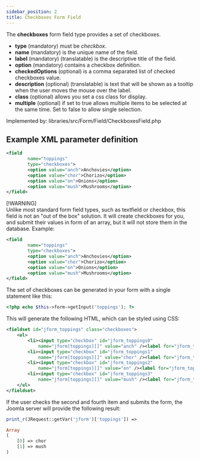 ```yaml
---
sidebar_position: 2
title: Checkboxes Form Field
---
```



The **checkboxes** form field type provides a set of checkboxes.

- **type** (mandatory) must be *checkbox*.
- **name** (mandatory) is the unique name of the field.
- **label** (mandatory) (translatable) is the descriptive title of the
  field.
- **option** (mandatory) contains a checkbox definition.
- **checkedOptions** (optional) is a comma separated list of checked checkboxes value.
- **description** (optional) (translatable) is text that will be shown as a tooltip when the user moves the mouse over the label.
- **class** (optional) allows you set a css class for display.
- **multiple** (optional) if set to true allows multiple items to be selected at the same time. Set to false to allow single selection.


Implemented by: libraries/src/Form/Field/CheckboxesField.php

## Example XML parameter definition

```xml
<field 
        name="toppings" 
        type="checkboxes">
        <option value="anch">Anchovies</option>
        <option value="chor">Chorizo</option>
        <option value="on">Onions</option>
        <option value="mush">Mushrooms</option>
</field>
```


[!WARNING]  
Unlike most standard form field types, such as textfield or checkbox, this field is not an "out of the box" solution. It will create checkboxes for you, and submit their values in form of an array, but it will not store them in the database. 
Example: 
```xml
<field
        name="toppings"
        type="checkboxes">
        <option value="anch">Anchovies</option>
        <option value="chor">Chorizo</option>
        <option value="on">Onions</option>
        <option value="mush">Mushrooms</option>
</field>
```
The set of checkboxes can be generated in your form with a single statement like this: 
```php
<?php echo $this->form->getInput('toppings'); ?>
```
This will generate the following HTML, which can be styled using CSS: 
```xml
<fieldset id="jform_toppings" class="checkboxes">
	<ul>
		<li><input type="checkbox" id="jform_toppings0"
			name="jform[toppings][]" value="anch" /><label for="jform_toppings0">Anchovies</label></li>
		<li><input type="checkbox" id="jform_toppings1"
			name="jform[toppings][]" value="chor" /><label for="jform_toppings1">Chorizo</label></li>
		<li><input type="checkbox" id="jform_toppings2"
			name="jform[toppings][]" value="on" /><label for="jform_toppings2">Onions</label></li>
		<li><input type="checkbox" id="jform_toppings3"
			name="jform[toppings][]" value="mush" /><label for="jform_toppings3">Mushrooms</label></li>
	</ul>
</fieldset>
```
If the user checks the second and fourth item and submits the form, the Joomla server will provide the following result: 

```php
print_r(JRequest::getVar('jform')['toppings']) =>

Array
(
    [0] => chor
    [1] => mush
)
```
